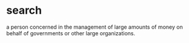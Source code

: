 # search
a person concerned in the management of large amounts of money on behalf of governments or other large organizations.
